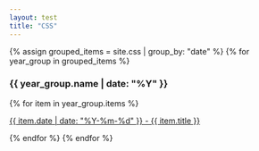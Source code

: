 ```yaml
---
layout: test
title: "CSS"
---
```


{% assign grouped_items = site.css | group_by: "date" %}
{% for year_group in grouped_items %}
<h3>{{ year_group.name | date: "%Y" }}</h3>
{% for item in year_group.items %}
<p><a href="{{ site.url }}{{ item.url }}">{{ item.date | date: "%Y-%m-%d" }} - {{ item.title }}</a></p>
{% endfor %}
{% endfor %}
